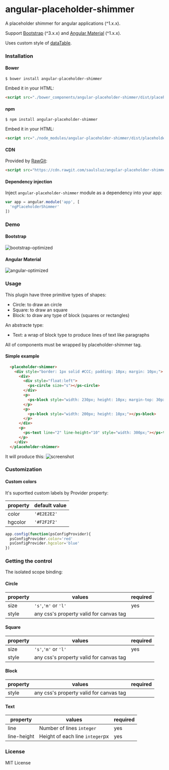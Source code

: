 # angular-placeholder-shimmer

A placeholder shimmer for angular applications (^1.x.x).

Support [Bootstrap](https://getbootstrap.com/) (^3.x.x) and [Angular Material](https://material.angularjs.org/) (^1.x.x).

Uses custom style of [dataTable](https://github.com/DataTables/DataTables).

### Installation

#### Bower

`$ bower install angular-placeholder-shimmer`

Embed it in your HTML:

```html
<script src="./bower_components/angular-placeholder-shimmer/dist/placeholder-shimmer.min.js"></script>
```

#### npm

`$ npm install angular-placeholder-shimmer`

Embed it in your HTML:

```html
<script src="./node_modules/angular-placeholder-shimmer/dist/placeholder-shimmer.min.js"></script>
```

#### CDN

Provided by [RawGit](https://rawgit.com/):

```html
<script src="https://cdn.rawgit.com/saulsluz/angular-placeholder-shimmer/594a8fe7/js/placeholder-shimmer.js"></script>
```

#### Dependency injection

Inject `angular-placeholder-shimmer` module as a dependency into your app:

```js
var app = angular.module('app', [
  'ngPlaceholderShimmer'
])
```
### Demo

#### Bootstrap
![bootstrap-optimized](https://user-images.githubusercontent.com/2475044/28689869-7e7592d0-72ed-11e7-85a8-67e466a4a365.gif)

#### Angular Material
![angular-optimized](https://user-images.githubusercontent.com/2475044/28689868-7e71196c-72ed-11e7-9b4a-6bf2f4b6ab8b.gif)

### Usage

This plugin have three primitive types of shapes:

- Circle: to draw an circle
- Square: to draw an square
- Block: to draw any type of block (squares or rectangles)

An abstracte type:

- Text: a wrap of block type to produce lines of text like paragraphs

All of components must be wrapped by placeholder-shimmer tag.

#### Simple example

```html
  <placeholder-shimmer>
    <div style="border: 1px solid #CCC; padding: 10px; margin: 10px;">
      <div>
        <div style="float:left">
          <ps-circle size="s"></ps-circle>
        </div>
        <p>
          <ps-block style="width: 230px; height: 10px; margin-top: 30px;"></ps-block>
        </p>
        <p>
          <ps-block style="width: 200px; height: 10px;"></ps-block>
        </p>
      </div>
      <p>
        <ps-text line="2" line-height="10" style="width: 300px;"></ps-text>
      </p>
    </div>
  </placeholder-shimmer>
```

It will produce this:
![screenshot](https://user-images.githubusercontent.com/2475044/28691300-cd0df5c2-72f2-11e7-97ff-5b15c4b7020a.png)

### Customization

#### Custom colors

It's suportted custom labels by Provider property:

|   property       |          default value             |
| ---------------- | ---------------------------------- |
| color     | `'#E2E2E2'` |
| hgcolor   | `'#F2F2F2'` |

```js
app.config(function(psConfigProvider){
  psConfigProvider.color='red'
  psConfigProvider.hgcolor='blue'
})
```

### Getting the control

The isolated scope binding:

#### Circle

|          property      |             values           | required |
| ---------------------- | ------------------------------------- | -------- |
| size                   |           `'s'`,`'m'` or `'l'`        |   yes    |
| style                  | any css's property valid for canvas tag |          |

#### Square

|          property      |             values           | required |
| ---------------------- | ------------------------------------- | -------- |
| size                   |           `'s'`,`'m'` or `'l'`        |   yes    |
| style                  | any css's property valid for canvas tag |          |

#### Block

|          property      |             values           | required |
| ---------------------- | ------------------------------------- | -------- |
| style                  | any css's property valid for canvas tag |          |

#### Text

|          property      |             values           | required |
| ---------------------- | ------------------------------------- | -------- |
| line                  | Number of lines `integer` |     yes     |
| line-height           | Height of each line `integer`px |     yes     |


### License

MIT License
